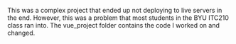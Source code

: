 This was a complex project that ended up not deploying to live servers in the end. However, this was a problem that most students in the BYU ITC210 class ran into. The vue_project folder contains the code I worked on and changed.
